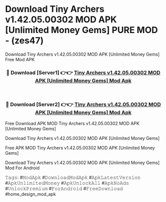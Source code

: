 # Download Tiny Archers v1.42.05.00302 MOD APK [Unlimited Money Gems] PURE MOD - (zes47)
Download Tiny Archers v1.42.05.00302 MOD APK [Unlimited Money Gems] Free Mod APK

<div align="center">
<h3>🔴 Download [Server1] 👉👉 <a href="https://apk-comot.site?title=Tiny_Archers_v1.42.05.00302_MOD_APK_[Unlimited_Money_Gems]">Tiny Archers v1.42.05.00302 MOD APK [Unlimited Money Gems] Mod Apk</a></h3><br>

<h3>🔴 Download [Server2] 👉👉 <a href="https://apk-comot.site?title=Tiny_Archers_v1.42.05.00302_MOD_APK_[Unlimited_Money_Gems]">Tiny Archers v1.42.05.00302 MOD APK [Unlimited Money Gems] Mod Apk</a></h3>
</div>


Free Download APK MOD Tiny Archers v1.42.05.00302 MOD APK [Unlimited Money Gems]

Download Tiny Archers v1.42.05.00302 MOD APK [Unlimited Money Gems] 

Free APK MOD Tiny Archers v1.42.05.00302 MOD APK [Unlimited Money Gems] 

Download Tiny Archers v1.42.05.00302 MOD APK [Unlimited Money Gems] Mod For Android

𝚃𝚊𝚐𝚜: #𝙼𝚘𝚍𝙰𝚙𝚔 #𝙳𝚘𝚠𝚗𝚕𝚘𝚊𝚍𝙼𝚘𝚍𝙰𝚙𝚔 #𝙰𝚙𝚔𝙻𝚊𝚝𝚎𝚜𝚝𝚅𝚎𝚛𝚜𝚒𝚘𝚗 #𝙰𝚙𝚔𝚄𝚗𝚕𝚒𝚖𝚒𝚝𝚎𝚍𝙼𝚘𝚗𝚎𝚢 #𝙰𝚙𝚔𝚄𝚗𝚕𝚘𝚌𝚔𝙰𝚕𝚕 #𝙰𝚙𝚔𝙽𝚘𝙰𝚍𝚜 #𝚄𝚗𝚕𝚘𝚌𝚔𝙿𝚛𝚎𝚖𝚒𝚞𝚖 #𝙵𝚘𝚛𝙰𝚗𝚍𝚛𝚘𝚒𝚍 #𝙵𝚛𝚎𝚎𝙳𝚘𝚠𝚗𝚕𝚘𝚊𝚍 #home_design_mod_apk